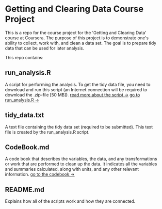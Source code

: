 # Getting and Clearing Data Course Project

This is a repo for the course project for the 'Getting and Clearing Data' course at Coursera. The purpose of this project is to demonstrate one's ability to collect, work with, and clean a data set. The goal is to prepare tidy data that can be used for later analysis.

This repo contains:

## run_analysis.R
A script for performing the analysis. 
To get the tidy data file, you need to download and run this script (an Internet connection will be required to download the .zip-file [50 MB]).
[read more about the script →](https://github.com/demidovakatya/gettingandclearingdata#run-analysis-R)
[go to run_analysis.R →](https://github.com/demidovakatya/gettingandclearingdata/blob/master/run_analysis.R)

## tidy_data.txt
A text file containing the tidy data set (required to be submitted).
This text file is created by the run_analysis.R script.

## CodeBook.md
A code book that describes the variables, the data, and any transformations or work that are performed to clean up the data. It indicates all the variables and summaries calculated, along with units, and any other relevant information.
[go to the codebook →](OOOOOOOOOOOOO) 

## README.md
Explains how all of the scripts work and how they are connected.